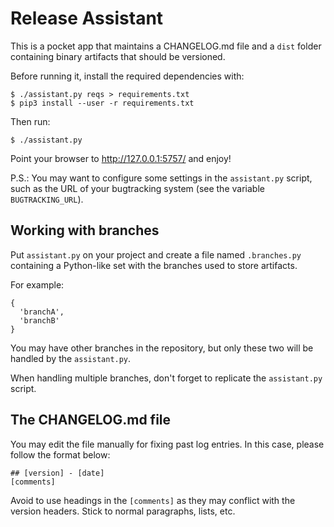 # Release Assistant

This is a pocket app that maintains a CHANGELOG.md file and a `dist` folder
containing binary artifacts that should be versioned.

Before running it, install the required dependencies with:

    $ ./assistant.py reqs > requirements.txt
    $ pip3 install --user -r requirements.txt

Then run:

    $ ./assistant.py

Point your browser to http://127.0.0.1:5757/ and enjoy!

P.S.: You may want to configure some settings in the `assistant.py` script,
such as the URL of your bugtracking system (see the variable
`BUGTRACKING_URL`).


## Working with branches

Put `assistant.py` on your project and create a file named `.branches.py`
containing a Python-like set with the branches used to store artifacts.

For example:

    {
      'branchA',
      'branchB'
    }

You may have other branches in the repository, but only these two will be
handled by the `assistant.py`.

When handling multiple branches, don't forget to replicate the `assistant.py`
script.


## The CHANGELOG.md file

You may edit the file manually for fixing past log entries. In this case,
please follow the format below:

    ## [version] - [date]
    [comments]

Avoid to use headings in the `[comments]` as they may conflict with the version
headers. Stick to normal paragraphs, lists, etc.

